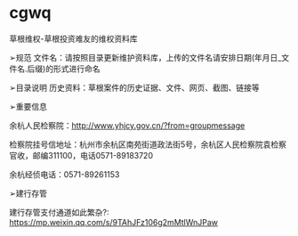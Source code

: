 # cgwq
草根维权-草根投资难友的维权资料库

➢规范
文件名：请按照目录更新维护资料库，上传的文件名请安排日期(年月日_文件名.后缀)的形式进行命名

➢目录说明
历史资料：草根案件的历史证据、文件、网页、截图、链接等


➢重要信息

余杭人民检察院：http://www.yhjcy.gov.cn/?from=groupmessage

检察院挂号信地址：杭州市余杭区南苑街道政法街5号，余杭区人民检察院袁检察官收，邮编311100，电话0571-89183720

余杭经侦电话：0571-89261153


➢建行存管

建行存管支付通道如此繁杂?: https://mp.weixin.qq.com/s/9TAhJFz106g2mMtlWnJPaw
